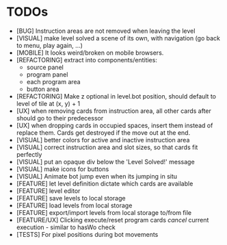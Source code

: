TODOs
=====

* [BUG] Instruction areas are not removed when leaving the level
* [VISUAL] make level solved a scene of its own, with navigation (go back to menu, play again, ...)
* [MOBILE] It looks weird/broken on mobile browsers.
* [REFACTORING] extract into components/entities:
    * source panel
    * program panel
    * each program area
    * button area
* [REFACTORING] Make z optional in level.bot position, should default to level of tile at (x, y) + 1
* [UX] when removing cards from instruction area, all other cards after should go to their predecessor
* [UX] when dropping cards in occupied spaces, insert them instead of replace them. Cards get destroyed if the move out at the end.
* [VISUAL] better colors for active and inactive instruction area
* [VISUAL] correct instruction area and slot sizes, so that cards fit perfectly
* [VISUAL] put an opaque div below the 'Level Solved!' message
* [VISUAL] make icons for buttons
* [VISUAL] Animate bot jump even when its jumping in situ
* [FEATURE] let level definition dictate which cards are available
* [FEATURE] level editor
* [FEATURE] save levels to local storage
* [FEATURE] load levels from local storage
* [FEATURE] export/import levels from local storage to/from file
* [FEATURE/UX] Clicking execute/reset program cards *cancel* current execution - similar to hasWo check
* [TESTS] For pixel positions during bot movements
